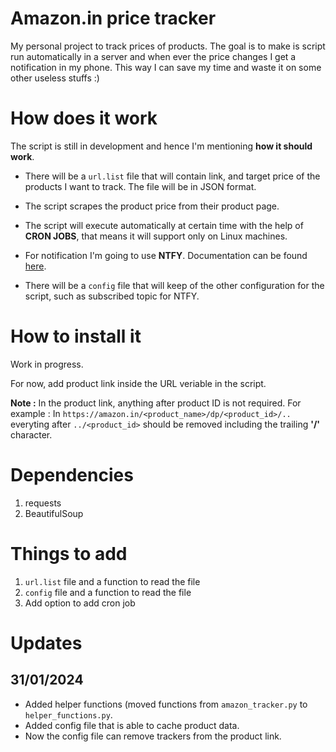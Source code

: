 # Amazon.in price tracker

My personal project to track prices of products. The goal is to make is script run automatically in a server and when ever the price changes I get a notification in my phone. This way I can save my time and waste it on some other useless stuffs :)

# How does it work 

The script is still in development and hence I'm mentioning **how it should work**.

* There will be a `url.list` file that will contain link, and target price of the products I want to track. The file will be in JSON format.

* The script scrapes the product price from their product page.

* The script will execute automatically at certain time with the help of **CRON JOBS**, that means it will support only on Linux machines. 

* For notification I'm going to use **NTFY**. Documentation can be found [here](https://docs.ntfy.sh/).

* There will be a `config` file that will keep of the other configuration for the script, such as subscribed topic for NTFY.

# How to install it

Work in progress.

For now, add product link inside the URL veriable in the script. 

**Note :** In the product link, anything after product ID is not required. For example : In `https://amazon.in/<product_name>/dp/<product_id>/..` everyting after `../<product_id>` should be removed including the trailing **'/'** character.

# Dependencies 

1. requests
1. BeautifulSoup

# Things to add

1. `url.list` file and a function to read the file
1. `config` file and a function to read the file
1. Add option to add cron job 

# Updates

## 31/01/2024

- Added helper functions (moved functions from `amazon_tracker.py` to `helper_functions.py`.
- Added config file that is able to cache product data.
- Now the config file can remove trackers from the product link.
